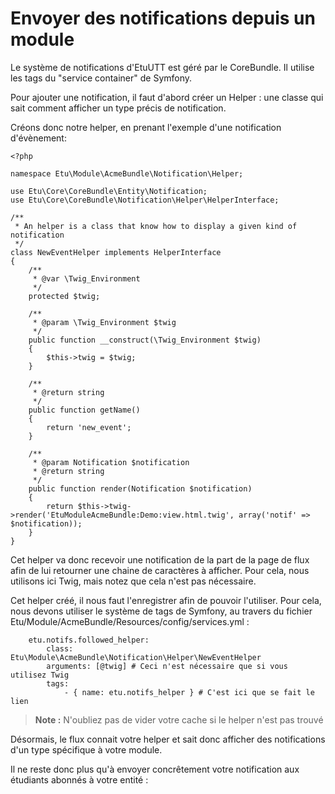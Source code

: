 
Envoyer des notifications depuis un module
==========================================

Le système de notifications d'EtuUTT est géré par le CoreBundle. Il utilise
les tags du "service container" de Symfony.

Pour ajouter une notification, il faut d'abord créer un Helper : une
classe qui sait comment afficher un type précis de notification.

Créons donc notre helper, en prenant l'exemple d'une notification d'évènement:

	<?php

	namespace Etu\Module\AcmeBundle\Notification\Helper;

	use Etu\Core\CoreBundle\Entity\Notification;
	use Etu\Core\CoreBundle\Notification\Helper\HelperInterface;

	/**
	 * An helper is a class that know how to display a given kind of notification
	 */
	class NewEventHelper implements HelperInterface
	{
		/**
		 * @var \Twig_Environment
		 */
		protected $twig;

		/**
		 * @param \Twig_Environment $twig
		 */
		public function __construct(\Twig_Environment $twig)
		{
			$this->twig = $twig;
		}

		/**
		 * @return string
		 */
		public function getName()
		{
			return 'new_event';
		}

		/**
		 * @param Notification $notification
		 * @return string
		 */
		public function render(Notification $notification)
		{
			return $this->twig->render('EtuModuleAcmeBundle:Demo:view.html.twig', array('notif' => $notification));
		}
	}

Cet helper va donc recevoir une notification de la part de la page de flux
afin de lui retourner une chaine de caractères à afficher. Pour cela, nous
utilisons ici Twig, mais notez que cela n'est pas nécessaire.

Cet helper créé, il nous faut l'enregistrer afin de pouvoir l'utiliser. Pour
cela, nous devons utiliser le système de tags de Symfony, au travers du fichier
Etu/Module/AcmeBundle/Resources/config/services.yml :

        etu.notifs.followed_helper:
            class: Etu\Module\AcmeBundle\Notification\Helper\NewEventHelper
            arguments: [@twig] # Ceci n'est nécessaire que si vous utilisez Twig
            tags:
                - { name: etu.notifs_helper } # C'est ici que se fait le lien

> **Note :** N'oubliez pas de vider votre cache si le helper n'est pas trouvé

Désormais, le flux connait votre helper et sait donc afficher des notifications
d'un type spécifique à votre module.

Il ne reste donc plus qu'à envoyer concrêtement votre notification aux étudiants
abonnés à votre entité :

